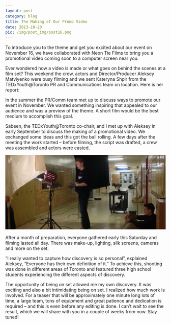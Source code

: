 ```yaml
---
layout: post
category: blog
title: The Making of Our Promo Video
date: 2013-10-20
pic: /img/post_img/post16.png
---
```


<!-- ![promovideoheader](/img/post_img/promovid-header.jpg) -->

To introduce you to the theme and get you excited about our event on November 16, we have collaborated with Neon Tie Films to bring you a promotional video coming soon to a computer screen near you.

Ever wondered how a video is made or what goes on behind the scenes at a film set? This weekend the crew, actors and Director/Producer Aleksey Matviyenko were busy filming and we sent Kateryna Shpir from the TEDxYouth@Toronto PR and Communications team on location. Here is her report:

In the summer the PR/Comm team met up to discuss ways to promote our event in November. We wanted something inspiring that appealed to our audience and was a preview of the theme. A short film would be the best medium to accomplish this goal.

Sabeen, the TEDxYouth@Toronto co-chair, and I met up with Aleksey in early September to discuss the making of a promotional video. We exchanged some ideas and this got the ball rolling. A few days after the meeting the work started – before filming, the script was drafted, a crew was assembled and actors were casted.

![promovideoheader](/img/post_img/promovid-footer.jpg)

After a month of preparation, everyone gathered early this Saturday and filming lasted all day. There was make-up, lighting, silk screens, cameras and more on the set.

“I really wanted to capture how discovery is so personal”, explained Aleksey, “Everyone has their own definition of it.” To achieve this, shooting was done in different areas of Toronto and featured three high school students experiencing the different aspects of discovery.

The opportunity of being on set allowed me my own discovery. It was exciting and also a bit intimidating being on set. I realized how much work is involved. For a teaser that will be approximately one minute long lots of time, a large team, tons of equipment and great patience and dedication is required – and this is even before any editing is done.
I can’t wait to see the result, which we will share with you in a couple of weeks from now. Stay tuned!
